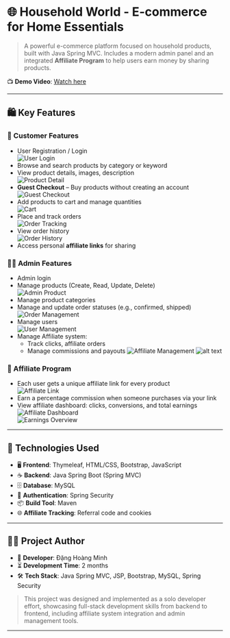 # 🌐 Household World - E-commerce for Home Essentials

> A powerful e-commerce platform focused on household products, built with Java Spring MVC. Includes a modern admin panel and an integrated **Affiliate Program** to help users earn money by sharing products.

📺 **Demo Video**: [Watch here](https://youtu.be/049BbnEYXek?si=0amxHlCWogeEG8aE)

---

## 🛍️ Key Features

### 👤 Customer Features
- User Registration / Login  
  ![User Login](assets/images/image-1.png)
- Browse and search products by category or keyword
- View product details, images, description  
  ![Product Detail](assets/images/detail.png)
- **Guest Checkout** – Buy products without creating an account  
  ![Guest Checkout](assets/images/image.png)
- Add products to cart and manage quantities  
  ![Cart](assets/images/image-6.png)
- Place and track orders  
  ![Order Tracking](assets/images/image-9.png)
- View order history  
  ![Order History](assets/images/image-10.png)
- Access personal **affiliate links** for sharing

### 🧑‍💼 Admin Features
- Admin login
- Manage products (Create, Read, Update, Delete)  
  ![Admin Product](assets/images/image-3.png)
- Manage product categories
- Manage and update order statuses (e.g., confirmed, shipped)  
  ![Order Management](assets/images/image-11.png)
- Manage users  
  ![User Management](assets/images/image-4.png)
- Manage Affiliate system:
  - Track clicks, affiliate orders
  - Manage commissions and payouts
  ![Affiliate Management](assets/images/image-4.png)
  ![alt text](assets/images/image-12.png)


### 🔗 Affiliate Program
- Each user gets a unique affiliate link for every product  
  ![Affiliate Link](assets/images/affilink.png)
- Earn a percentage commission when someone purchases via your link
- View affiliate dashboard: clicks, conversions, and total earnings  
  ![Affiliate Dashboard](assets/images/image-2.png)  
  ![Earnings Overview](assets/images/image-5.png)

---

## 🧰 Technologies Used

- 🖥️ **Frontend**: Thymeleaf, HTML/CSS, Bootstrap, JavaScript  
- ☕ **Backend**: Java Spring Boot (Spring MVC)  
- 🗄️ **Database**: MySQL  
- 🔐 **Authentication**: Spring Security  
- 📦 **Build Tool**: Maven  
- 🌐 **Affiliate Tracking**: Referral code and cookies

---

## 👨‍💻 Project Author

- 👤 **Developer**: Đặng Hoàng Minh 
- ⏳ **Development Time**: 2 months  
- 🛠️ **Tech Stack**: Java Spring MVC, JSP, Bootstrap, MySQL, Spring Security

> This project was designed and implemented as a solo developer effort, showcasing full-stack development skills from backend to frontend, including affiliate system integration and admin management tools.

---

